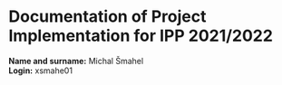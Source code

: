 # Documentation of Project Implementation for IPP 2021/2022

**Name and surname:** Michal Šmahel\
**Login:** xsmahe01
